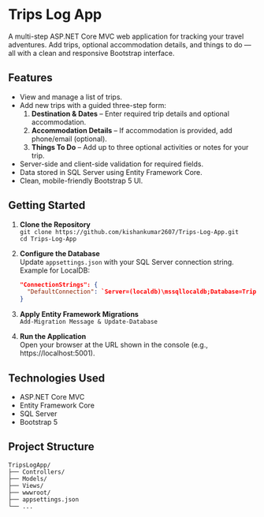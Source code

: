 
# Trips Log App

A multi-step ASP.NET Core MVC web application for tracking your travel adventures. Add trips, optional accommodation details, and things to do — all with a clean and responsive Bootstrap interface.

## Features

- View and manage a list of trips.
- Add new trips with a guided three-step form:
  1. **Destination & Dates** – Enter required trip details and optional accommodation.
  2. **Accommodation Details** – If accommodation is provided, add phone/email (optional).
  3. **Things To Do** – Add up to three optional activities or notes for your trip.
- Server-side and client-side validation for required fields.
- Data stored in SQL Server using Entity Framework Core.
- Clean, mobile-friendly Bootstrap 5 UI.

## Getting Started

1. **Clone the Repository**  
   `git clone https://github.com/kishankumar2607/Trips-Log-App.git`  
   `cd Trips-Log-App`

2. **Configure the Database**  
   Update `appsettings.json` with your SQL Server connection string.  
   Example for LocalDB:  
   ```json
   "ConnectionStrings": {
     "DefaultConnection": `Server=(localdb)\mssqllocaldb;Database=TripLogAppDatabase;Trusted_Connection=True;MultipleActiveResultSets=true`
   }
   ```

3. **Apply Entity Framework Migrations**  
   `Add-Migration Message & Update-Database`

4. **Run the Application**    
   Open your browser at the URL shown in the console (e.g., https://localhost:5001).

## Technologies Used

- ASP.NET Core MVC  
- Entity Framework Core  
- SQL Server  
- Bootstrap 5  

## Project Structure

```
TripsLogApp/
├── Controllers/
├── Models/
├── Views/
├── wwwroot/
├── appsettings.json
└── ...
```

